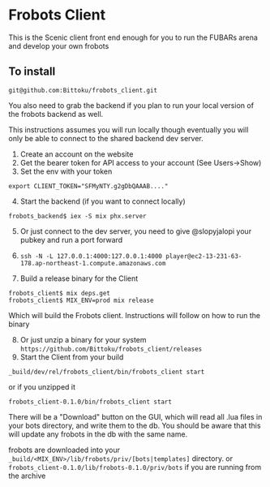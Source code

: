 # Frobots Client

This is the Scenic client front end enough for you to run the FUBARs arena and develop your own frobots

## To install

```
git@github.com:Bittoku/frobots_client.git
```
You also need to grab the backend if you plan to run your local version of the frobots backend as well.

This instructions assumes you will run locally though eventually you will only be able to connect to the 
shared backend dev server.



1. Create an account on the website 
2. Get the bearer token for API access to your account (See Users->Show)
3. Set the env with your token

```shell
export CLIENT_TOKEN="SFMyNTY.g2gDbQAAAB...."
```
4. Start the backend (if you want to connect locally)
```shell
frobots_backend$ iex -S mix phx.server
```
5. Or just connect to the dev server, you need to give @slopyjalopi your pubkey and run a port forward
6. `ssh -N -L 127.0.0.1:4000:127.0.0.1:4000 player@ec2-13-231-63-178.ap-northeast-1.compute.amazonaws.com`

7. Build a release binary for the Client

```shell
frobots_client$ mix deps.get
frobots_client$ MIX_ENV=prod mix release 
```
Which will build the Frobots client. Instructions will follow on how to run the binary

8. Or just unzip a binary for your system `https://github.com/Bittoku/frobots_client/releases`
9. Start the Client from your build
```shell
_build/dev/rel/frobots_client/bin/frobots_client start
```
or if you unzipped it
```shell
frobots_client-0.1.0/bin/frobots_client start
```
There will be a "Download" button on the GUI, which will read all .lua files in your bots directory, and write them to 
the db.  You 
should be aware 
that this will 
update any frobots in the db with the same name.

frobots are downloaded into your 
`_build/<MIX_ENV>/lib/frobots/priv/[bots|templates]` directory.
or 
`frobots_client-0.1.0/lib/frobots-0.1.0/priv/bots` if you are running from the archive
